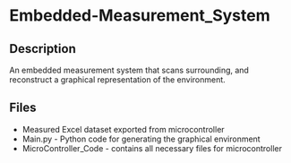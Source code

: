 # Embedded-Measurement_System

## Description 
An embedded measurement system that scans surrounding, and reconstruct a graphical representation of the environment.

## Files
* Measured Excel dataset exported from microcontroller
* Main.py - Python code for generating the graphical environment 
* MicroController_Code - contains all necessary files for microcontroller





